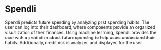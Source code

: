 # Spendli

Spendli predicts future spending by analyzing past spending habits. The user can log into their dashboard, where components provide an organized visualization of their finances. Using machine learning, Spendli provides the user with a prediction about future spending to help users understand their habits. Additionally, credit risk is analyzed and displayed for the user

